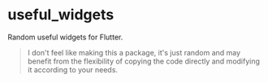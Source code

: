 # useful_widgets

Random useful widgets for Flutter.

> I don't feel like making this a package, it's just random and may benefit from the flexibility of copying the code directly and modifying it according to your needs.
